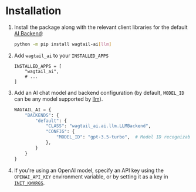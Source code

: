 # Installation

1. Install the package along with the relevant client libraries for the default [AI Backend](ai-backends.md):
   ```bash
   python -m pip install wagtail-ai[llm]
   ```
2. Add `wagtail_ai` to your `INSTALLED_APPS`
    ```
    INSTALLED_APPS = [
        "wagtail_ai",
        # ...
    ]
    ```
3. Add an AI chat model and backend configuration (by default, `MODEL_ID` can be any model supported by [llm](https://llm.datasette.io/en/stable/)).
    ```python
    WAGTAIL_AI = {
        "BACKENDS": {
            "default": {
                "CLASS": "wagtail_ai.ai.llm.LLMBackend",
                "CONFIG": {
                    "MODEL_ID": "gpt-3.5-turbo",  # Model ID recognizable by the llm package.
                },
            }
        }
    }
    ```
4. If you're using an OpenAI model, specify an API key using the `OPENAI_API_KEY` environment variable, or by setting it as a key in [`INIT_KWARGS`](ai-backends.md#init-kwargs).
